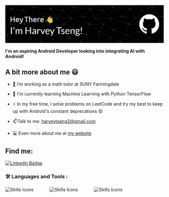 <div id="header">
  <img src="public/github-header-image.png" alt="Banner"/>

  **I'm an aspiring Android Developer looking into integrating AI with Android!**
</div>

<div id="about">
  <h2> A bit more about me 😃</h2>

- :telescope: I’m working as a math tutor at SUNY Farmingdale
  
- :seedling: I'm currently learning Machine Learning with Python TensorFlow

- :zap: In my free time, I solve problems on LeetCode and try my best to keep up with Android's constant deprecations 😟

- :mailbox:Talk to me: <a href="mailto:harveytseng2@gmail.com">harveytseng2@gmail.com</a>

- :computer: Even more about me at [my website](https://www.harveytseng.com/)
  
</div>

<div id="socials">
  <h2>Find me:</h2>
  <a target="_blank" href="https://www.linkedin.com/in/harvey-tseng">
    <img src="https://img.shields.io/badge/LinkedIn-blue?style=for-the-badge&logo=linkedin&logoColor=white" alt="LinkedIn Badge"/>
  </a>
</div>

### :hammer_and_wrench: Languages and Tools :
<div id="skills">
  <img src="https://skillicons.dev/icons?i=java,kotlin,androidstudio,firebase&theme=dark" alt="Skills Icons">
  &nbsp;&nbsp;&nbsp;&nbsp;&nbsp;  &nbsp;&nbsp;&nbsp;&nbsp;&nbsp;
  <img src="https://skillicons.dev/icons?i=python,fastapi,aws,redis&theme=dark" alt="Skills Icons">
  &nbsp;&nbsp;&nbsp;&nbsp;&nbsp;  &nbsp;&nbsp;&nbsp;&nbsp;&nbsp;
  <img src="https://skillicons.dev/icons?i=javascript,typescript,react,vite,tailwind&theme=dark" alt="Skills Icons">
</div>

<!--
**Verdenroz/Verdenroz** is a ✨ _special_ ✨ repository because its `README.md` (this file) appears on your GitHub profile.

Here are some ideas to get you started:

- 🔭 I’m currently working on ...
- 🌱 I’m currently learning ...
- 👯 I’m looking to collaborate on ...
- 🤔 I’m looking for help with ...
- 💬 Ask me about ...
- 📫 How to reach me: ...
- 😄 Pronouns: ...
- ⚡ Fun fact: ...
-->
